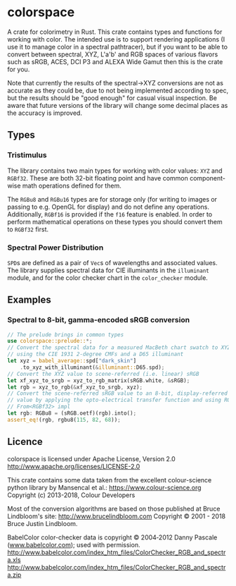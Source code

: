 # colorspace

 A crate for colorimetry in Rust.
 This crate contains types and functions for working with color. The intended
 use is to support rendering applications (I use it to manage color in a spectral pathtracer), but if you want to be able to 
 convert between spectral, XYZ, L'a'b' and RGB spaces of various flavors such as
 sRGB, ACES, DCI P3 and ALEXA Wide Gamut then this is the crate for you.
 
 Note that currently the results of the spectral->XYZ conversions are not as accurate as they could be, due to not being implemented according to spec, but the results should be "good enough" for casual visual inspection. Be aware that future versions of the library will change some decimal places as the accuracy is improved.

 ## Types
 ### Tristimulus 
 The library contains two main types for working with color values: `XYZ` and `RGBf32`. These are both 32-bit floating point and have common component-wise math operations defined for them.

 The `RGBu8` and `RGBu16` types are for storage only (for writing to images or passing to e.g. OpenGL for display) and do not define any operations. Additionally, `RGBf16` is provided if the `f16` feature is enabled. In order to perform mathematical operations on these types you should convert them to `RGBf32` first.

 ### Spectral Power Distribution
 `SPD`s are defined as a pair of `Vec`s of wavelengths and associated values. The library supplies spectral data for CIE illuminants in the `illuminant` module, and for the color checker chart in the `color_checker` module.
 
 ## Examples
 ### Spectral to 8-bit, gamma-encoded sRGB conversion
 ```rust
 // The prelude brings in common types
 use colorspace::prelude::*;
 // Convert the spectral data for a measured MacBeth chart swatch to XYZ
 // using the CIE 1931 2-degree CMFs and a D65 illuminant
 let xyz = babel_average::spd["dark_skin"]
     .to_xyz_with_illuminant(&illuminant::D65.spd);
 // Convert the XYZ value to scene-referred (i.e. linear) sRGB
 let xf_xyz_to_srgb = xyz_to_rgb_matrix(sRGB.white, &sRGB);
 let rgb = xyz_to_rgb(&xf_xyz_to_srgb, xyz);
 // Convert the scene-referred sRGB value to an 8-bit, display-referred
 // value by applying the opto-electrical transfer function and using RGBu8's
 // From<RGBf32> impl
 let rgb: RGBu8 = (sRGB.oetf)(rgb).into();
 assert_eq!(rgb, rgbu8(115, 82, 68));
 ```
 
 ## Licence
 colorspace is licensed under Apache License, Version 2.0
 http://www.apache.org/licenses/LICENSE-2.0
 
 This crate contains some data taken from the excellent colour-science python
 library by Mansencal et al.: <https://www.colour-science.org>
 Copyright (c) 2013-2018, Colour Developers
 
 Most of the conversion algorithms are based on those published at 
 Bruce Lindbloom's site: <http://www.brucelindbloom.com>
 Copyright © 2001 - 2018 Bruce Justin Lindbloom.
 
 BabelColor color-checker data is copyright © 2004‐2012 Danny Pascale (www.babelcolor.com); used with permission.
 <http://www.babelcolor.com/index_htm_files/ColorChecker_RGB_and_spectra.xls>
 <http://www.babelcolor.com/index_htm_files/ColorChecker_RGB_and_spectra.zip>


